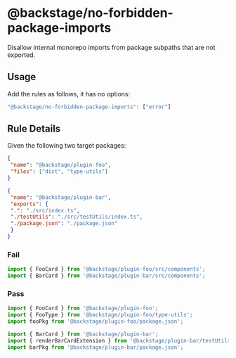 # @backstage/no-forbidden-package-imports

Disallow internal monorepo imports from package subpaths that are not exported.

## Usage

Add the rules as follows, it has no options:

```js
"@backstage/no-forbidden-package-imports": ["error"]
```

## Rule Details

Given the following two target packages:

```json
{
 "name": "@backstage/plugin-foo",
 "files": ["dist", "type-utils"]
}
```

```json
{
 "name": "@backstage/plugin-bar",
 "exports": {
 ".": "./src/index.ts",
 "./testUtils": "./src/testUtils/index.ts",
 "./package.json": "./package.json"
 }
}
```

### Fail

```ts
import { FooCard } from '@backstage/plugin-foo/src/components';
import { BarCard } from '@backstage/plugin-bar/src/components';
```

### Pass

```ts
import { FooCard } from '@backstage/plugin-foo';
import { FooType } from '@backstage/plugin-foo/type-utils';
import fooPkg from '@backstage/plugin-foo/package.json';

import { BarCard } from '@backstage/plugin-bar';
import { renderBarCardExtension } from '@backstage/plugin-bar/testUtils';
import barPkg from '@backstage/plugin-bar/package.json';
```
